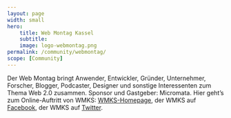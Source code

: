 ```yaml
---
layout: page
width: small
hero:
    title: Web Montag Kassel
    subtitle:
    image: logo-webmontag.png
permalink: /community/webmontag/
scope: [Community]
---
```


Der Web Montag bringt Anwender, Entwickler, Gründer, Unternehmer, Forscher, Blogger, Podcaster, Designer und sonstige Interessenten zum Thema Web 2.0 zusammen. Sponsor und Gastgeber: Micromata. Hier geht’s zum Online-Auftritt von WMKS: [WMKS-Homepage](http://www.webmontag-kassel.de/), der WMKS auf [Facebook](https://de-de.facebook.com/webmontagks/posts/1576729932567942), der WMKS auf [Twitter](https://twitter.com/webmontagks).

